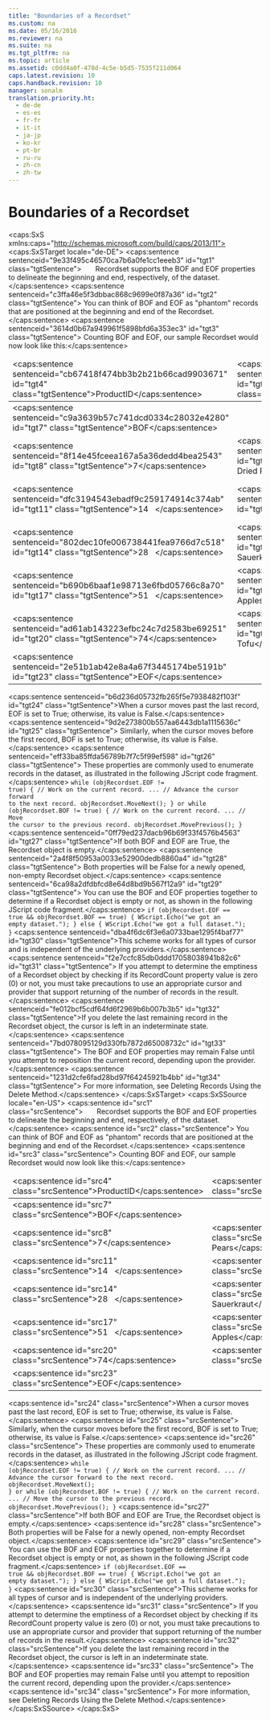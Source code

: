 ```yaml
---
title: "Boundaries of a Recordset"
ms.custom: na
ms.date: 05/16/2016
ms.reviewer: na
ms.suite: na
ms.tgt_pltfrm: na
ms.topic: article
ms.assetid: c0dd4a0f-478d-4c5e-b5d5-7535f211d064
caps.latest.revision: 10
caps.handback.revision: 10
manager: sonalm
translation.priority.ht: 
  - de-de
  - es-es
  - fr-fr
  - it-it
  - ja-jp
  - ko-kr
  - pt-br
  - ru-ru
  - zh-cn
  - zh-tw
---
```

# Boundaries of a Recordset
<?xml version="1.0" encoding="utf-8"?>
<caps:SxS xmlns:caps="http://schemas.microsoft.com/build/caps/2013/11">
  <caps:SxSTarget locale="de-DE">
    <developerReferenceWithoutSyntaxDocument xsi:schemaLocation="http://ddue.schemas.microsoft.com/authoring/2003/5 http://dduestorage.blob.core.windows.net/ddueschema/developer.xsd" xmlns="http://ddue.schemas.microsoft.com/authoring/2003/5" xmlns:xlink="http://www.w3.org/1999/xlink" xmlns:xsi="http://www.w3.org/2001/XMLSchema-instance">
      <introduction>
        <para>
          <caps:sentence sentenceid="9e33f495c46570ca7b6a0fe1cc1eeeb3" id="tgt1" class="tgtSentence">       <legacyBold>Recordset</legacyBold> supports the <legacyBold>BOF</legacyBold> and <legacyBold>EOF</legacyBold> properties to delineate the beginning and end, respectively, of the dataset.</caps:sentence>
          <caps:sentence sentenceid="c3ffa46e5f3dbbac868c9699e0f87a36" id="tgt2" class="tgtSentence"> You can think of <legacyBold>BOF</legacyBold> and <legacyBold>EOF</legacyBold> as "phantom" records that are positioned at the beginning and end of the <legacyBold>Recordset</legacyBold>.</caps:sentence>
          <caps:sentence sentenceid="3614d0b67a949961f5898bfd6a353ec3" id="tgt3" class="tgtSentence"> Counting <legacyBold>BOF</legacyBold> and <legacyBold>EOF</legacyBold>, our sample <legacyBold>Recordset</legacyBold> would now look like this:</caps:sentence>
        </para>
        <table>
          <thead>
            <tr>
              <TD>
                <para>
                  <caps:sentence sentenceid="cb67418f474bb3b2b21b66cad9903671" id="tgt4" class="tgtSentence">ProductID</caps:sentence>
                </para>
              </TD>
              <TD>
                <para>
                  <caps:sentence sentenceid="af48c28310ee21958dc2e18cd8931006" id="tgt5" class="tgtSentence">ProductName</caps:sentence>
                </para>
              </TD>
              <TD>
                <para>
                  <caps:sentence sentenceid="6ec30798c6c454112f9e7602cad8a562" id="tgt6" class="tgtSentence">UnitPrice</caps:sentence>
                </para>
              </TD>
            </tr>
          </thead>
          <tbody>
            <tr>
              <TD>
                <para>
                  <caps:sentence sentenceid="c9a3639b57c741dcd0334c28032e4280" id="tgt7" class="tgtSentence">BOF</caps:sentence>
                </para>
              </TD>
              <TD>
                <para> </para>
              </TD>
              <TD>
                <para> </para>
              </TD>
            </tr>
            <tr>
              <TD>
                <para>
                  <caps:sentence sentenceid="8f14e45fceea167a5a36dedd4bea2543" id="tgt8" class="tgtSentence">7</caps:sentence>
                </para>
              </TD>
              <TD>
                <para>
                  <caps:sentence sentenceid="fc937ee4bc0e02154ac237d6016a70f9" id="tgt9" class="tgtSentence">Uncle Bob's Organic Dried Pears</caps:sentence>
                </para>
              </TD>
              <TD>
                <para>
                  <caps:sentence sentenceid="dd986c04126f00a30158facd05409ffc" id="tgt10" class="tgtSentence">30.0000</caps:sentence>
                </para>
              </TD>
            </tr>
            <tr>
              <TD>
                <para>
                  <caps:sentence sentenceid="dfc3194543ebadf9c259174914c374ab" id="tgt11" class="tgtSentence">14   </caps:sentence>
                </para>
              </TD>
              <TD>
                <para>
                  <caps:sentence sentenceid="5df7f1701b778d03d57456afea567922" id="tgt12" class="tgtSentence">Tofu</caps:sentence>
                </para>
              </TD>
              <TD>
                <para>
                  <caps:sentence sentenceid="4b45f0162741df63b3e3275b3f97625a" id="tgt13" class="tgtSentence">23.2500</caps:sentence>
                </para>
              </TD>
            </tr>
            <tr>
              <TD>
                <para>
                  <caps:sentence sentenceid="802dec10fe006738441fea9766d7c518" id="tgt14" class="tgtSentence">28   </caps:sentence>
                </para>
              </TD>
              <TD>
                <para>
                  <caps:sentence sentenceid="83abeb51e88540f92b94b0e093d99a1a" id="tgt15" class="tgtSentence">Rssle Sauerkraut</caps:sentence>
                </para>
              </TD>
              <TD>
                <para>
                  <caps:sentence sentenceid="719464c9a55af0f7b4eeb3d71b433113" id="tgt16" class="tgtSentence">45.6000</caps:sentence>
                </para>
              </TD>
            </tr>
            <tr>
              <TD>
                <para>
                  <caps:sentence sentenceid="b690b6baaf1e98713e6fbd05766c8a70" id="tgt17" class="tgtSentence">51   </caps:sentence>
                </para>
              </TD>
              <TD>
                <para>
                  <caps:sentence sentenceid="57dff3a96fb1434cc3ba684ab1d661fa" id="tgt18" class="tgtSentence">Manjimup Dried Apples</caps:sentence>
                </para>
              </TD>
              <TD>
                <para>
                  <caps:sentence sentenceid="9d40d810dddcaade7299cdba2a78211c" id="tgt19" class="tgtSentence">53.0000</caps:sentence>
                </para>
              </TD>
            </tr>
            <tr>
              <TD>
                <para>
                  <caps:sentence sentenceid="ad61ab143223efbc24c7d2583be69251" id="tgt20" class="tgtSentence">74</caps:sentence>
                </para>
              </TD>
              <TD>
                <para>
                  <caps:sentence sentenceid="037c61573ada8ba1a351164b56241b39" id="tgt21" class="tgtSentence">Longlife Tofu</caps:sentence>
                </para>
              </TD>
              <TD>
                <para>
                  <caps:sentence sentenceid="863d6e51a2cc27a080f62327e719b41e" id="tgt22" class="tgtSentence">10.0000</caps:sentence>
                </para>
              </TD>
            </tr>
            <tr>
              <TD>
                <para>
                  <caps:sentence sentenceid="2e51b1ab42e8a4a67f3445174be5191b" id="tgt23" class="tgtSentence">EOF</caps:sentence>
                </para>
              </TD>
              <TD>
                <para> </para>
              </TD>
              <TD>
                <para> </para>
              </TD>
            </tr>
          </tbody>
        </table>
        <para>
          <caps:sentence sentenceid="b6d236d05732fb265f5e7938482f103f" id="tgt24" class="tgtSentence">When a cursor moves past the last record, <legacyBold>EOF </legacyBold>is set to <legacyBold>True</legacyBold>; otherwise, its value is <legacyBold>False</legacyBold>.</caps:sentence>
          <caps:sentence sentenceid="9d2e273800b557aa6443db1a1115636c" id="tgt25" class="tgtSentence"> Similarly, when the cursor moves before the first record, <legacyBold>BOF</legacyBold> is set to <legacyBold>True</legacyBold>; otherwise, its value is <legacyBold>False</legacyBold>.</caps:sentence>
          <caps:sentence sentenceid="eff33ba85ffda56789b7f7c5f99ef598" id="tgt26" class="tgtSentence"> These properties are commonly used to enumerate records in the dataset, as illustrated in the following JScript code fragment.</caps:sentence>
        </para>
        <code>while (objRecordset.EOF != true) 
{
   // Work on the current record.
   ...
   // Advance the cursor forward to the next record.
   objRecordset.MoveNext();
}
or
while (objRecordset.BOF != true) 
{
   // Work on the current record.
   ...
   // Move the cursor to the previous record.
   objRecordset.MovePrevious();
}</code>
        <para>
          <caps:sentence sentenceid="0ff79ed237dacb96b69f33f4576b4563" id="tgt27" class="tgtSentence">If both <legacyBold>BOF</legacyBold> and <legacyBold>EOF</legacyBold> are <legacyBold>True</legacyBold>, the <legacyBold>Recordset</legacyBold> object is empty.</caps:sentence>
          <caps:sentence sentenceid="2a4f8f50953a0033e52900dedb8860a4" id="tgt28" class="tgtSentence"> Both properties will be <legacyBold>False</legacyBold> for a newly opened, non-empty <legacyBold>Recordset</legacyBold> object.</caps:sentence>
          <caps:sentence sentenceid="6ca98a2dfdbfcd8e64d8bd9b567f12a9" id="tgt29" class="tgtSentence"> You can use the <legacyBold>BOF</legacyBold> and <legacyBold>EOF</legacyBold> properties together to determine if a <legacyBold>Recordset</legacyBold> object is empty or not, as shown in the following JScript code fragment.</caps:sentence>
        </para>
        <code>if (objRecordset.EOF == true &amp;&amp; objRecordset.BOF == true)
{
   WScript.Echo("we got an empty dataset.");
}
else
{
   WScript.Echo("we got a full dataset.");
}</code>
        <para>
          <caps:sentence sentenceid="dba4f6dc6f3e6a0733bae1295f4baf77" id="tgt30" class="tgtSentence">This scheme works for all types of cursor and is independent of the underlying providers.</caps:sentence>
          <caps:sentence sentenceid="f2e7ccfc85db0ddd17058038941b82c6" id="tgt31" class="tgtSentence"> If you attempt to determine the emptiness of a <legacyBold>Recordset</legacyBold> object by checking if its <legacyBold>RecordCount</legacyBold> property value is zero (0) or not, you must take precautions to use an appropriate cursor and provider that support returning of the number of records in the result.</caps:sentence>
        </para>
        <para>
          <caps:sentence sentenceid="fe012bcf5cdf64fd6f2969b6b007b3b5" id="tgt32" class="tgtSentence">If you delete the last remaining record in the <legacyBold>Recordset</legacyBold> object, the cursor is left in an indeterminate state.</caps:sentence>
          <caps:sentence sentenceid="7bd078095129d330fb7872d65008732c" id="tgt33" class="tgtSentence"> The <legacyBold>BOF</legacyBold> and <legacyBold>EOF</legacyBold> properties may remain <legacyBold>False</legacyBold> until you attempt to reposition the current record, depending upon the provider.</caps:sentence>
          <caps:sentence sentenceid="1231d2cfe6fad28bd97f64245921b4bb" id="tgt34" class="tgtSentence"> For more information, see <legacyLink xlink:href="bfed5cfa-7f57-463b-9da2-0c612a079d30">Deleting Records Using the Delete Method</legacyLink>.</caps:sentence>
        </para>
      </introduction>
      <relatedTopics></relatedTopics>
    </developerReferenceWithoutSyntaxDocument>
  </caps:SxSTarget>
  <caps:SxSSource locale="en-US">
    <developerReferenceWithoutSyntaxDocument xsi:schemaLocation="http://ddue.schemas.microsoft.com/authoring/2003/5 http://dduestorage.blob.core.windows.net/ddueschema/developer.xsd" xmlns="http://ddue.schemas.microsoft.com/authoring/2003/5" xmlns:xlink="http://www.w3.org/1999/xlink" xmlns:xsi="http://www.w3.org/2001/XMLSchema-instance">
      <introduction>
        <para>
          <caps:sentence id="src1" class="srcSentence">       <legacyBold>Recordset</legacyBold> supports the <legacyBold>BOF</legacyBold> and <legacyBold>EOF</legacyBold> properties to delineate the beginning and end, respectively, of the dataset.</caps:sentence>
          <caps:sentence id="src2" class="srcSentence"> You can think of <legacyBold>BOF</legacyBold> and <legacyBold>EOF</legacyBold> as "phantom" records that are positioned at the beginning and end of the <legacyBold>Recordset</legacyBold>.</caps:sentence>
          <caps:sentence id="src3" class="srcSentence"> Counting <legacyBold>BOF</legacyBold> and <legacyBold>EOF</legacyBold>, our sample <legacyBold>Recordset</legacyBold> would now look like this:</caps:sentence>
        </para>
        <table>
          <thead>
            <tr>
              <TD>
                <para>
                  <caps:sentence id="src4" class="srcSentence">ProductID</caps:sentence>
                </para>
              </TD>
              <TD>
                <para>
                  <caps:sentence id="src5" class="srcSentence">ProductName</caps:sentence>
                </para>
              </TD>
              <TD>
                <para>
                  <caps:sentence id="src6" class="srcSentence">UnitPrice</caps:sentence>
                </para>
              </TD>
            </tr>
          </thead>
          <tbody>
            <tr>
              <TD>
                <para>
                  <caps:sentence id="src7" class="srcSentence">BOF</caps:sentence>
                </para>
              </TD>
              <TD>
                <para> </para>
              </TD>
              <TD>
                <para> </para>
              </TD>
            </tr>
            <tr>
              <TD>
                <para>
                  <caps:sentence id="src8" class="srcSentence">7</caps:sentence>
                </para>
              </TD>
              <TD>
                <para>
                  <caps:sentence id="src9" class="srcSentence">Uncle Bob's Organic Dried Pears</caps:sentence>
                </para>
              </TD>
              <TD>
                <para>
                  <caps:sentence id="src10" class="srcSentence">30.0000</caps:sentence>
                </para>
              </TD>
            </tr>
            <tr>
              <TD>
                <para>
                  <caps:sentence id="src11" class="srcSentence">14   </caps:sentence>
                </para>
              </TD>
              <TD>
                <para>
                  <caps:sentence id="src12" class="srcSentence">Tofu</caps:sentence>
                </para>
              </TD>
              <TD>
                <para>
                  <caps:sentence id="src13" class="srcSentence">23.2500</caps:sentence>
                </para>
              </TD>
            </tr>
            <tr>
              <TD>
                <para>
                  <caps:sentence id="src14" class="srcSentence">28   </caps:sentence>
                </para>
              </TD>
              <TD>
                <para>
                  <caps:sentence id="src15" class="srcSentence">Rssle Sauerkraut</caps:sentence>
                </para>
              </TD>
              <TD>
                <para>
                  <caps:sentence id="src16" class="srcSentence">45.6000</caps:sentence>
                </para>
              </TD>
            </tr>
            <tr>
              <TD>
                <para>
                  <caps:sentence id="src17" class="srcSentence">51   </caps:sentence>
                </para>
              </TD>
              <TD>
                <para>
                  <caps:sentence id="src18" class="srcSentence">Manjimup Dried Apples</caps:sentence>
                </para>
              </TD>
              <TD>
                <para>
                  <caps:sentence id="src19" class="srcSentence">53.0000</caps:sentence>
                </para>
              </TD>
            </tr>
            <tr>
              <TD>
                <para>
                  <caps:sentence id="src20" class="srcSentence">74</caps:sentence>
                </para>
              </TD>
              <TD>
                <para>
                  <caps:sentence id="src21" class="srcSentence">Longlife Tofu</caps:sentence>
                </para>
              </TD>
              <TD>
                <para>
                  <caps:sentence id="src22" class="srcSentence">10.0000</caps:sentence>
                </para>
              </TD>
            </tr>
            <tr>
              <TD>
                <para>
                  <caps:sentence id="src23" class="srcSentence">EOF</caps:sentence>
                </para>
              </TD>
              <TD>
                <para> </para>
              </TD>
              <TD>
                <para> </para>
              </TD>
            </tr>
          </tbody>
        </table>
        <para>
          <caps:sentence id="src24" class="srcSentence">When a cursor moves past the last record, <legacyBold>EOF </legacyBold>is set to <legacyBold>True</legacyBold>; otherwise, its value is <legacyBold>False</legacyBold>.</caps:sentence>
          <caps:sentence id="src25" class="srcSentence"> Similarly, when the cursor moves before the first record, <legacyBold>BOF</legacyBold> is set to <legacyBold>True</legacyBold>; otherwise, its value is <legacyBold>False</legacyBold>.</caps:sentence>
          <caps:sentence id="src26" class="srcSentence"> These properties are commonly used to enumerate records in the dataset, as illustrated in the following JScript code fragment.</caps:sentence>
        </para>
        <code>while (objRecordset.EOF != true) 
{
   // Work on the current record.
   ...
   // Advance the cursor forward to the next record.
   objRecordset.MoveNext();
}
or
while (objRecordset.BOF != true) 
{
   // Work on the current record.
   ...
   // Move the cursor to the previous record.
   objRecordset.MovePrevious();
}</code>
        <para>
          <caps:sentence id="src27" class="srcSentence">If both <legacyBold>BOF</legacyBold> and <legacyBold>EOF</legacyBold> are <legacyBold>True</legacyBold>, the <legacyBold>Recordset</legacyBold> object is empty.</caps:sentence>
          <caps:sentence id="src28" class="srcSentence"> Both properties will be <legacyBold>False</legacyBold> for a newly opened, non-empty <legacyBold>Recordset</legacyBold> object.</caps:sentence>
          <caps:sentence id="src29" class="srcSentence"> You can use the <legacyBold>BOF</legacyBold> and <legacyBold>EOF</legacyBold> properties together to determine if a <legacyBold>Recordset</legacyBold> object is empty or not, as shown in the following JScript code fragment.</caps:sentence>
        </para>
        <code>if (objRecordset.EOF == true &amp;&amp; objRecordset.BOF == true)
{
   WScript.Echo("we got an empty dataset.");
}
else
{
   WScript.Echo("we got a full dataset.");
}</code>
        <para>
          <caps:sentence id="src30" class="srcSentence">This scheme works for all types of cursor and is independent of the underlying providers.</caps:sentence>
          <caps:sentence id="src31" class="srcSentence"> If you attempt to determine the emptiness of a <legacyBold>Recordset</legacyBold> object by checking if its <legacyBold>RecordCount</legacyBold> property value is zero (0) or not, you must take precautions to use an appropriate cursor and provider that support returning of the number of records in the result.</caps:sentence>
        </para>
        <para>
          <caps:sentence id="src32" class="srcSentence">If you delete the last remaining record in the <legacyBold>Recordset</legacyBold> object, the cursor is left in an indeterminate state.</caps:sentence>
          <caps:sentence id="src33" class="srcSentence"> The <legacyBold>BOF</legacyBold> and <legacyBold>EOF</legacyBold> properties may remain <legacyBold>False</legacyBold> until you attempt to reposition the current record, depending upon the provider.</caps:sentence>
          <caps:sentence id="src34" class="srcSentence"> For more information, see <legacyLink xlink:href="bfed5cfa-7f57-463b-9da2-0c612a079d30">Deleting Records Using the Delete Method</legacyLink>.</caps:sentence>
        </para>
      </introduction>
      <relatedTopics></relatedTopics>
    </developerReferenceWithoutSyntaxDocument>
  </caps:SxSSource>
</caps:SxS>